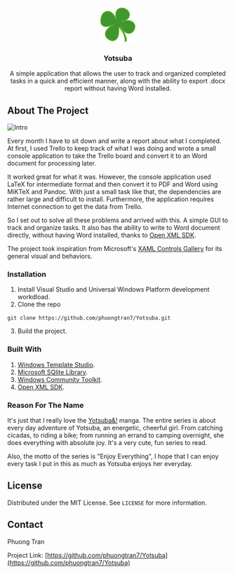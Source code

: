 <br />
<p align="center">
    <img src="Yotsuba/Assets/StoreLogo.scale-400.png" alt="Logo" width="80" height="80">
  </a>

  <h3 align="center">Yotsuba</h3>

  <p align="center">
  		A simple application that allows the user to track and organized completed tasks in a quick and efficient manner, along with the ability to export .docx report without having Word installed.
  </p>
</p>

## About The Project

![Intro](Documents/Assets/Introduction.gif)

Every month I have to sit down and write a report about what I completed. At first, I used Trello to keep track of what I was doing and wrote a small console application to take the Trello board and convert it to an Word document for processing later.

It worked great for what it was. However, the console application used LaTeX for intermediate format and then convert it to PDF and Word using MiKTeX and Pandoc. With just a small task like that, the dependencies are rather large and difficult to install. Furthermore, the application requires Internet connection to get the data from Trello.

So I set out to solve all these problems and arrived with this. A simple GUI to track and organize tasks. It also has the ability to write to Word document directly, without having Word installed, thanks to [Open XML SDK](https://github.com/OfficeDev/Open-XML-SDK).

The project took inspiration from Microsoft's [XAML Controls Gallery](https://github.com/microsoft/Xaml-Controls-Gallery) for its general visual and behaviors.

### Installation

1. Install Visual Studio and Universal Windows Platform development workdload.
2. Clone the repo
```
git clone https://github.com/phuongtran7/Yotsuba.git
```
3. Build the project.

### Built With

1. [Windows Template Studio](https://github.com/microsoft/WindowsTemplateStudio).
2. [Microsoft SQlite Library](https://docs.microsoft.com/en-us/windows/uwp/data-access/sqlite-databases).
3. [Windows Community Toolkit](https://github.com/windows-toolkit/WindowsCommunityToolkit).
4. [Open XML SDK](https://github.com/OfficeDev/Open-XML-SDK).

### Reason For The Name

It's just that I really love the [Yotsuba&!](https://en.wikipedia.org/wiki/Yotsuba%26!) manga. The entire series is about every day adventure of Yotsuba, an energetic, cheerful girl. From catching cicadas, to riding a bike; from running an errand to camping overnight, she does everything with absolute joy. It's a very cute, fun series to read.

Also, the motto of the series is "Enjoy Everything", I hope that I can enjoy every task I put in this as much as Yotsuba enjoys her everyday.

## License

Distributed under the MIT License. See `LICENSE` for more information.

## Contact

Phuong Tran

Project Link: [https://github.com/phuongtran7/Yotsuba](https://github.com/phuongtran7/Yotsuba)